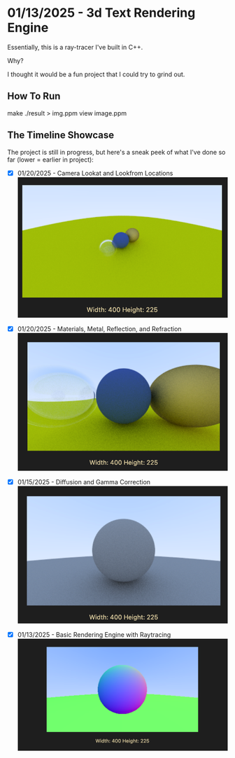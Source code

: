# 01/13/2025 - 3d Text Rendering Engine

Essentially, this is a ray-tracer I've built in C++.

Why?

I thought it would be a fun project that I could try to grind out.

## How To Run

make
./result > img.ppm
view image.ppm


## The Timeline Showcase

The project is still in progress, but here's a sneak peek of what I've done so far (lower = earlier in project):

- [x] 01/20/2025 - Camera Lookat and Lookfrom Locations
![image](doc/01-17-2025_2.png)

- [x] 01/20/2025 - Materials, Metal, Reflection, and Refraction
![image](doc/01-17-2025_1.png)

- [x] 01/15/2025 - Diffusion and Gamma Correction
![image](doc/01-15-2025.png)

- [x] 01/13/2025 - Basic Rendering Engine with Raytracing
![image](doc/01-13-2025.png)




